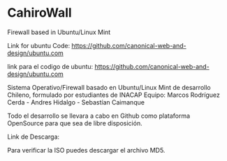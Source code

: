 # CahiroWall
Firewall based in Ubuntu/Linux Mint 


Link for ubuntu Code: https://github.com/canonical-web-and-design/ubuntu.com


link para el codigo de ubuntu: https://github.com/canonical-web-and-design/ubuntu.com



Sistema Operativo/Firewall basado en Ubuntu/Linux Mint de desarrollo Chileno, formulado por estudiantes de INACAP
Equipo: Marcos Rodríguez Cerda - Andres Hidalgo - Sebastían Caimanque

Todo el desarrollo se llevara a cabo en Github como plataforma OpenSource para que sea de libre disposición.

Link de Descarga:





Para verificar la ISO puedes descargar el archivo MD5.
